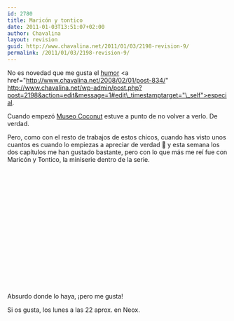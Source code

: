 ```yaml
---
id: 2780
title: Maricón y tontico
date: 2011-01-03T13:51:07+02:00
author: Chavalina
layout: revision
guid: http://www.chavalina.net/2011/01/03/2198-revision-9/
permalink: /2011/01/03/2198-revision-9/
---
```

No es novedad que me gusta el <a href="http://www.chavalina.net/2007/10/18/post-822/" target="_self">humor</a> <a href="http://www.chavalina.net/2008/02/01/post-834/" http://www.chavalina.net/wp-admin/post.php?post=2198&action=edit&message=1#edit\_timestamptarget="\_self">especial</a>.

Cuando empezó <a href="http://www.antena3.com/neox/series/museo-coconut/" target="_blank">Museo Coconut</a> estuve a punto de no volver a verlo. De verdad.

Pero, como con el resto de trabajos de estos chicos, cuando has visto unos cuantos es cuando lo empiezas a apreciar de verdad 🙂 y esta semana los dos capítulos me han gustado bastante, pero con lo que más me reí fue con Maricón y Tontico, la miniserie dentro de la serie.

<div style="width:410px; height: 267px; margin:10px auto;">
</div>

Absurdo donde lo haya, ¡pero me gusta!

Si os gusta, los lunes a las 22 aprox. en Neox.